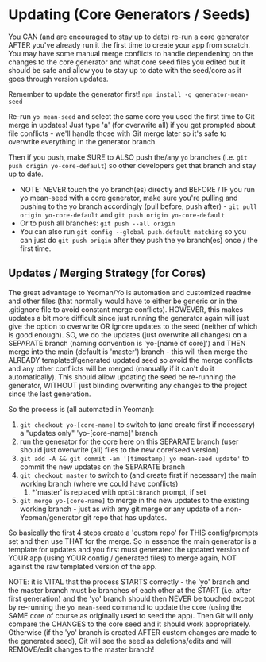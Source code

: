 # Updating (Core Generators / Seeds)

You CAN (and are encouraged to stay up to date) re-run a core generator AFTER you've already run it the first time to create your app from scratch. You may have some manual merge conflicts to handle dependening on the changes to the core generator and what core seed files you edited but it should be safe and allow you to stay up to date with the seed/core as it goes through version updates.

Remember to update the generator first!
`npm install -g generator-mean-seed`

Re-run `yo mean-seed` and select the same core you used the first time to Git merge in updates! Just type 'a' (for overwrite all) if you get prompted about file conflicts - we'll handle those with Git merge later so it's safe to overwrite everything in the generator branch.

Then if you push, make SURE to ALSO push the/any `yo` branches (i.e. `git push origin yo-core-default`) so other developers get that branch and stay up to date.
- NOTE: NEVER touch the yo branch(es) directly and BEFORE / IF you run yo mean-seed with a core generator, make sure you're pulling and pushing to the yo branch accordingly (pull before, push after) - `git pull origin yo-core-default` and `git push origin yo-core-default`
- Or to push all branches: `git push --all origin`
- You can also run `git config --global push.default matching` so you can just do `git push origin` after they push the yo branch(es) once / the first time.


## Updates / Merging Strategy (for Cores)

The great advantage to Yeoman/Yo is automation and customized readme and other files (that normally would have to either be generic or in the .gitignore file to avoid constant merge conflicts). HOWEVER, this makes updates a bit more difficult since just running the generator again will just give the option to overwrite OR ignore updates to the seed (neither of which is good enough). SO, we do the updates (just overwrite all changes) on a SEPARATE branch (naming convention is 'yo-[name of core]') and THEN merge into the main (default is 'master') branch - this will then merge the ALREADY templated/generated updated seed so avoid the merge conflicts and any other conflicts will be merged (manually if it can't do it automatically). This should allow updating the seed be re-running the generator, WITHOUT just blinding overwriting any changes to the project since the last generation.

So the process is (all automated in Yeoman):

1. `git checkout yo-[core-name]` to switch to (and create first if necessary) a "updates only" 'yo-[core-name]' branch
2. run the generator for the core here on this SEPARATE branch (user should just overwrite (all) files to the new core/seed version)
3. `git add -A && git commit -am '[timestamp] yo mean-seed update'` to commit the new updates on the SEPARATE branch
4. `git checkout master` to switch to (and create first if necessary) the main working branch (where we could have conflicts)
	1. *'master' is replaced with `optGitBranch` prompt, if set
5. `git merge yo-[core-name]` to merge in the new updates to the existing working branch - just as with any git merge or any update of a non-Yeoman/generator git repo that has updates.

So basically the first 4 steps create a 'custom repo' for THIS config/prompts set and then use THAT for the merge. So in essence the main generator is a template for updates and you first must generated the updated version of YOUR app (using YOUR config / generated files) to merge again, NOT against the raw templated version of the app.

NOTE: it is VITAL that the process STARTS correctly - the 'yo' branch and the master branch must be branches of each other at the START (i.e. after first generation) and the 'yo' branch should then NEVER be touched except by re-running the `yo mean-seed` command to update the core (using the SAME core of course as originally used to seed the app). Then Git will only compare the CHANGES to the core seed and it should work appropriately. Otherwise (if the 'yo' branch is created AFTER custom changes are made to the generated seed), Git will see the seed as deletions/edits and will REMOVE/edit changes to the master branch!
